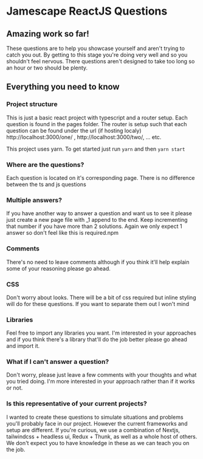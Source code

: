 # Jamescape ReactJS Questions

## Amazing work so far!
These questions are to help you showcase yourself and aren't trying to catch you out. By getting to this stage you're doing very well and so you shouldn't feel nervous. There questions aren't designed to take too long so an hour or two should be plenty.

## Everything you need to know
### Project structure
This is just a basic react project with typescript and a router setup. Each question is found in the pages folder. The router is setup such that each question can be found under the url (if hosting localy) http://localhost:3000/one/ , http://localhost:3000/two/, ... etc.

This project uses yarn. To get started just run ``yarn`` and then ``yarn start``


### Where are the questions?
Each question is located on it's corresponding page. There is no difference between the ts and js questions

### Multiple answers?
If you have another way to answer a question and want us to see it please just create a new page file with _1 append to the end. Keep incrementing that number if you have more than 2 solutions. Again we only expect 1 answer so don't feel like this is required.npm

### Comments
There's no need to leave comments although if you think it'll help explain some of your reasoning please go ahead.

### CSS
Don't worry about looks. There will be a bit of css required but inline styling will do for these questions. If you want to separate them out I won't mind

### Libraries
Feel free to import any libraries you want. I'm interested in your approaches and if you think there's a library that'll do the job better please go ahead and import it.

### What if I can't answer a question?
Don't worry, please just leave a few comments with your thoughts and what you tried doing. I'm more interested in your approach rather than if it works or not.

### Is this representative of your current projects?
I wanted to create these questions to simulate situations and problems you'll probably face in our project. However the current frameworks and setup are different. If you're curious, we use a combination of Nextjs, tailwindcss + headless ui, Redux + Thunk, as well as a whole host of others. We don't expect you to have knowledge in these as we can teach you on the job.
